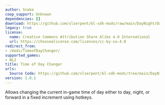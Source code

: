 ```yaml
---
author: Snake
coop_support: Unknown
dependencies: []
download: https://github.com/slserpent/bl-sdk-mods/raw/main/DayNight/DayNight.zip
legacy: true
license:
  name: Creative Commons Attribution Share Alike 4.0 International
  url: https://choosealicense.com/licenses/cc-by-sa-4.0
redirect_from:
- /mods/TimeofDayChanger/
supported_games:
- BL2
title: Time of Day Changer
urls:
  Source Code: https://github.com/slserpent/bl-sdk-mods/tree/main/DayNight
version: 1.0.1
---
```

Allows changing the current in-game time of day either to day, night, or forward in a fixed increment using hotkeys.